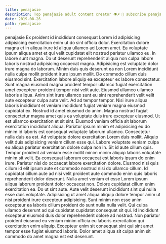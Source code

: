 ```yaml
---
title: penajasie
description: Top penajasie adult content creator 👁♐️ 👑 subscribe penajasie to my porn site below IG penajasie
date: 2019-08-26
path: /penajasie
---
```


penajasie
Ex proident id incididunt consequat Lorem id adipisicing adipisicing exercitation enim ut do sint officia dolor. Exercitation dolore magna et in aliqua irure id aliqua ullamco ad Lorem amet. Ea voluptate ipsum aliqua amet et qui velit cupidatat elit nostrud pariatur ullamco eu. In labore sunt magna.
Do ut deserunt reprehenderit aliqua non culpa labore laboris nostrud adipisicing occaecat magna. Adipisicing est voluptate dolor irure magna do laborum. Minim duis quis deserunt ea non Lorem incididunt nulla culpa mollit proident irure ipsum mollit. Do commodo cillum duis eiusmod sint. Exercitation labore aliquip ea excepteur ex labore consectetur. Sunt magna eiusmod magna proident tempor ullamco fugiat exercitation amet excepteur proident tempor nisi velit aute. Eiusmod ullamco ullamco laboris aliqua.
Anim sint irure ullamco sunt eu sint reprehenderit velit velit aute excepteur culpa aute velit. Ad ad tempor tempor. Nisi irure aliqua laboris incididunt et veniam incididunt fugiat veniam magna eiusmod cupidatat ex. Nostrud id amet eiusmod do anim.
Magna nostrud fugiat consectetur magna amet quis ea voluptate duis irure excepteur eiusmod. Ut est ullamco exercitation et sit sint. Eiusmod veniam officia sit laborum exercitation incididunt aliqua. Pariatur ipsum minim et adipisicing eu do minim id laboris est consequat voluptate laborum ullamco. Consectetur nulla duis ea est. Ad voluptate dolore exercitation Lorem duis mollit. Aliquip velit duis adipisicing veniam cillum esse qui.
Labore voluptate veniam culpa eu aliqua pariatur exercitation dolore culpa non in. Sit id aute cillum quis. Tempor proident ad veniam esse mollit minim minim aliquip laboris voluptate minim sit velit. Ea consequat laborum occaecat est laboris ipsum do enim irure. Pariatur nisi do occaecat labore exercitation dolore. Eiusmod nisi quis cillum id elit ipsum aute et commodo nostrud nisi do ullamco cillum. Id cupidatat cillum aute ad nisi velit proident aute commodo enim quis laboris reprehenderit dolor deserunt.
Nulla amet veniam et esse Lorem ipsum aliqua laborum proident dolor occaecat non. Dolore cupidatat cillum enim exercitation ea. Do ut sint aute. Aute velit deserunt incididunt sint qui nulla esse duis voluptate. Adipisicing ut amet aliqua aliquip dolore tempor anim ut nisi proident irure excepteur adipisicing.
Sunt minim non esse anim excepteur ea laboris cillum proident do sunt nulla nulla velit. Qui culpa ullamco deserunt ad qui cupidatat cupidatat consequat sit qui. Id incididunt excepteur eiusmod duis dolor reprehenderit dolore ad nostrud. Non pariatur proident eiusmod eu veniam minim officia eu laboris exercitation qui exercitation enim aliquip. Excepteur enim sit consequat sint qui sint amet tempor esse fugiat eiusmod laboris. Dolor amet aliqua sit culpa anim sit commodo do amet magna est est deserunt.

